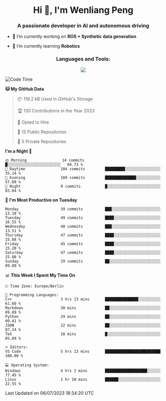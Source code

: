 <h1 align="center">Hi 👋, I'm Wenliang Peng</h1>
<h3 align="center">A passionate developer in AI and autonomous driving</h3>

- 🔭 I’m currently working on **ROS + Synthetic data generation**

- 🌱 I’m currently learning **Robotics**

<!-- <h3 align="left">Connect with me:</h3> -->
<!-- <p align="left">
</p> -->

<h3 align="center">Languages and Tools:</h3>
<p align="center">
  <a href="https://skillicons.dev">
    <img src="https://skillicons.dev/icons?i=cpp,ros,docker,azure,git,linux,py,pytorch,cmake,githubactions,powershell,md&perline=6" />
  </a>
</p>


<!-- <p><img align="center" src="https://github-readme-stats.vercel.app/api/top-langs?username=bpwl0121&show_icons=true&locale=en&layout=compact" alt="bpwl0121" /></p> -->

<!-- <p><img align="center" src="https://github-readme-streak-stats.herokuapp.com/?user=bpwl0121&" alt="bpwl0121" /></p> -->

<!--START_SECTION:waka-->
![Code Time](http://img.shields.io/badge/Code%20Time-109%20hrs%2037%20mins-blue)

**🐱 My GitHub Data** 

> 📦 119.2 kB Used in GitHub's Storage 
 > 
> 🏆 130 Contributions in the Year 2023
 > 
> 💼 Opted to Hire
 > 
> 📜 12 Public Repositories 
 > 
> 🔑 5 Private Repositories 
 > 
**I'm a Night 🦉** 

```text
🌞 Morning                14 commits          █░░░░░░░░░░░░░░░░░░░░░░░░   04.73 % 
🌆 Daytime                104 commits         █████████░░░░░░░░░░░░░░░░   35.14 % 
🌃 Evening                169 commits         ██████████████░░░░░░░░░░░   57.09 % 
🌙 Night                  9 commits           █░░░░░░░░░░░░░░░░░░░░░░░░   03.04 % 
```
📅 **I'm Most Productive on Tuesday** 

```text
Monday                   39 commits          ███░░░░░░░░░░░░░░░░░░░░░░   13.18 % 
Tuesday                  49 commits          ████░░░░░░░░░░░░░░░░░░░░░   16.55 % 
Wednesday                40 commits          ███░░░░░░░░░░░░░░░░░░░░░░   13.51 % 
Thursday                 47 commits          ████░░░░░░░░░░░░░░░░░░░░░   15.88 % 
Friday                   45 commits          ████░░░░░░░░░░░░░░░░░░░░░   15.20 % 
Saturday                 47 commits          ████░░░░░░░░░░░░░░░░░░░░░   15.88 % 
Sunday                   29 commits          ██░░░░░░░░░░░░░░░░░░░░░░░   09.80 % 
```


📊 **This Week I Spent My Time On** 

```text
🕑︎ Time Zone: Europe/Berlin

💬 Programming Languages: 
C++                      3 hrs 13 mins       ███████████████░░░░░░░░░░   61.60 % 
Markdown                 30 mins             ██░░░░░░░░░░░░░░░░░░░░░░░   09.89 % 
Python                   29 mins             ██░░░░░░░░░░░░░░░░░░░░░░░   09.41 % 
JSON                     22 mins             ██░░░░░░░░░░░░░░░░░░░░░░░   07.24 % 
TeX                      18 mins             █░░░░░░░░░░░░░░░░░░░░░░░░   05.89 % 

🔥 Editors: 
VS Code                  5 hrs 13 mins       █████████████████████████   100.00 % 

💻 Operating System: 
Windows                  4 hrs 2 mins        ███████████████████░░░░░░   77.45 % 
Linux                    1 hr 10 mins        ██████░░░░░░░░░░░░░░░░░░░   22.55 % 
```


 Last Updated on 06/07/2023 18:34:20 UTC
<!--END_SECTION:waka-->
